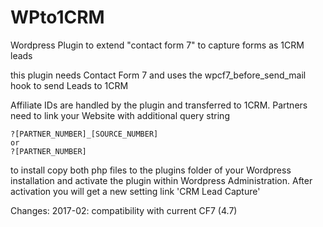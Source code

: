 WPto1CRM
========

Wordpress Plugin to extend "contact form 7" to capture forms as 1CRM leads

this plugin needs Contact Form 7 and uses the wpcf7_before_send_mail hook to send Leads to 1CRM

Affiliate IDs are handled by the plugin and transferred to 1CRM. Partners need to link your Website with additional query string

    ?[PARTNER_NUMBER]_[SOURCE_NUMBER]
    or
    ?[PARTNER_NUMBER]

to install copy both php files to the plugins folder of your Wordpress installation and activate the plugin within Wordpress Administration.
After activation you will get a new setting link 'CRM Lead Capture'

Changes:
2017-02: compatibility with current CF7 (4.7)